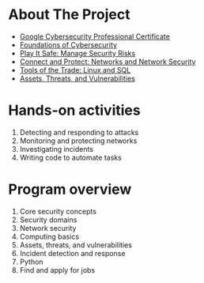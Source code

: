 # About The Project

- [Google Cybersecurity Professional Certificate](https://www.coursera.org/professional-certificates/google-cybersecurity)
- [Foundations of Cybersecurity](https://www.coursera.org/learn/foundations-of-cybersecurity)
- [Play It Safe: Manage Security Risks](https://www.coursera.org/learn/manage-security-risks)
- [Connect and Protect: Networks and Network Security](https://www.coursera.org/learn/networks-and-network-security/)
- [Tools of the Trade: Linux and SQL](https://www.coursera.org/learn/linux-and-sql/)
- [Assets, Threats, and Vulnerabilities](https://www.coursera.org/learn/assets-threats-and-vulnerabilities)

# Hands-on activities

1. Detecting and responding to attacks
2. Monitoring and protecting networks
3. Investigating incidents
4. Writing code to automate tasks

# Program overview

1. Core security concepts
2. Security domains
3. Network security
4. Computing basics
5. Assets, threats, and vulnerabilities
6. Incident detection and response
7. Python
8. Find and apply for jobs

